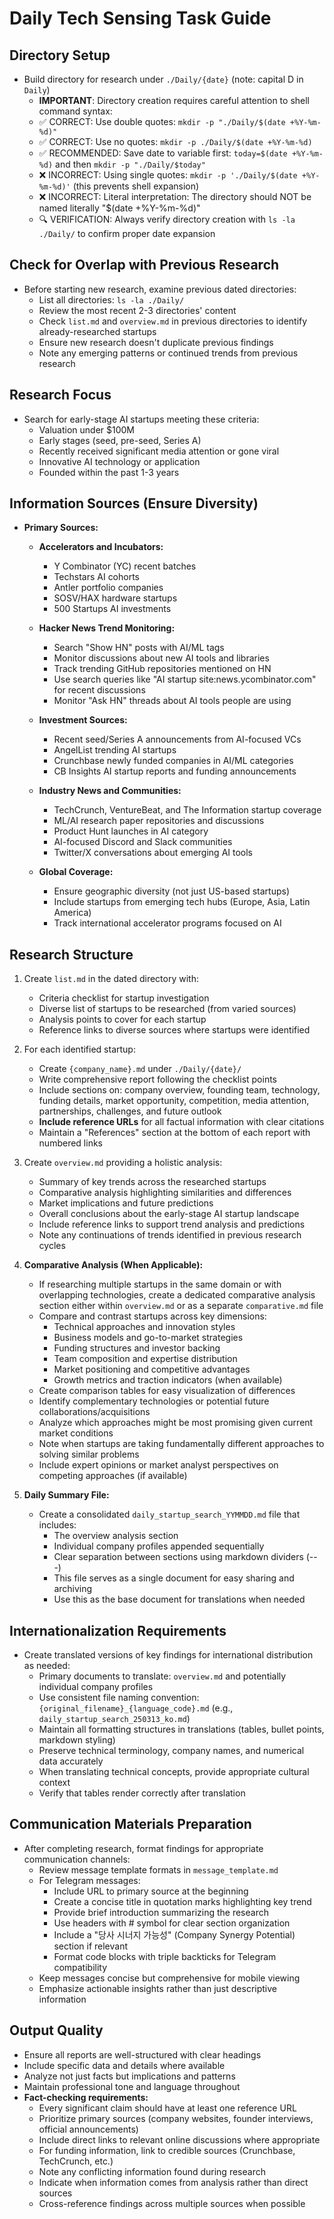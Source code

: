 # Daily Tech Sensing Task Guide

## Directory Setup

- Build directory for research under `./Daily/{date}` (note: capital D in `Daily`)
  - **IMPORTANT**: Directory creation requires careful attention to shell command syntax:
  - ✅ CORRECT: Use double quotes: `mkdir -p "./Daily/$(date +%Y-%m-%d)"`
  - ✅ CORRECT: Use no quotes: `mkdir -p ./Daily/$(date +%Y-%m-%d)`
  - ✅ RECOMMENDED: Save date to variable first: `today=$(date +%Y-%m-%d)` and then `mkdir -p "./Daily/$today"`
  - ❌ INCORRECT: Using single quotes: `mkdir -p './Daily/$(date +%Y-%m-%d)'` (this prevents shell expansion)
  - ❌ INCORRECT: Literal interpretation: The directory should NOT be named literally "$(date +%Y-%m-%d)"
  - 🔍 VERIFICATION: Always verify directory creation with `ls -la ./Daily/` to confirm proper date expansion

## Check for Overlap with Previous Research

- Before starting new research, examine previous dated directories:
  - List all directories: `ls -la ./Daily/`
  - Review the most recent 2-3 directories' content
  - Check `list.md` and `overview.md` in previous directories to identify already-researched startups
  - Ensure new research doesn't duplicate previous findings
  - Note any emerging patterns or continued trends from previous research

## Research Focus

- Search for early-stage AI startups meeting these criteria:
  - Valuation under $100M
  - Early stages (seed, pre-seed, Series A)
  - Recently received significant media attention or gone viral
  - Innovative AI technology or application
  - Founded within the past 1-3 years

## Information Sources (Ensure Diversity)

- **Primary Sources:**
  - **Accelerators and Incubators:**
    - Y Combinator (YC) recent batches
    - Techstars AI cohorts
    - Antler portfolio companies
    - SOSV/HAX hardware startups
    - 500 Startups AI investments
  
  - **Hacker News Trend Monitoring:**
    - Search "Show HN" posts with AI/ML tags
    - Monitor discussions about new AI tools and libraries
    - Track trending GitHub repositories mentioned on HN
    - Use search queries like "AI startup site:news.ycombinator.com" for recent discussions
    - Monitor "Ask HN" threads about AI tools people are using
  
  - **Investment Sources:**
    - Recent seed/Series A announcements from AI-focused VCs
    - AngelList trending AI startups
    - Crunchbase newly funded companies in AI/ML categories
    - CB Insights AI startup reports and funding announcements
  
  - **Industry News and Communities:**
    - TechCrunch, VentureBeat, and The Information startup coverage
    - ML/AI research paper repositories and discussions
    - Product Hunt launches in AI category
    - AI-focused Discord and Slack communities
    - Twitter/X conversations about emerging AI tools

  - **Global Coverage:**
    - Ensure geographic diversity (not just US-based startups)
    - Include startups from emerging tech hubs (Europe, Asia, Latin America)
    - Track international accelerator programs focused on AI

## Research Structure

1. Create `list.md` in the dated directory with:
   - Criteria checklist for startup investigation
   - Diverse list of startups to be researched (from varied sources)
   - Analysis points to cover for each startup
   - Reference links to diverse sources where startups were identified

2. For each identified startup:
   - Create `{company_name}.md` under `./Daily/{date}/`
   - Write comprehensive report following the checklist points
   - Include sections on: company overview, founding team, technology, funding details, market opportunity, competition, media attention, partnerships, challenges, and future outlook
   - **Include reference URLs** for all factual information with clear citations
   - Maintain a "References" section at the bottom of each report with numbered links

3. Create `overview.md` providing a holistic analysis:
   - Summary of key trends across the researched startups
   - Comparative analysis highlighting similarities and differences
   - Market implications and future predictions
   - Overall conclusions about the early-stage AI startup landscape
   - Include reference links to support trend analysis and predictions
   - Note any continuations of trends identified in previous research cycles

4. **Comparative Analysis (When Applicable):**
   - If researching multiple startups in the same domain or with overlapping technologies, create a dedicated comparative analysis section either within `overview.md` or as a separate `comparative.md` file
   - Compare and contrast startups across key dimensions:
     - Technical approaches and innovation styles
     - Business models and go-to-market strategies
     - Funding structures and investor backing
     - Team composition and expertise distribution
     - Market positioning and competitive advantages
     - Growth metrics and traction indicators (when available)
   - Create comparison tables for easy visualization of differences
   - Identify complementary technologies or potential future collaborations/acquisitions
   - Analyze which approaches might be most promising given current market conditions
   - Note when startups are taking fundamentally different approaches to solving similar problems
   - Include expert opinions or market analyst perspectives on competing approaches (if available)

5. **Daily Summary File:**
   - Create a consolidated `daily_startup_search_YYMMDD.md` file that includes:
     - The overview analysis section
     - Individual company profiles appended sequentially
     - Clear separation between sections using markdown dividers (---)
     - This file serves as a single document for easy sharing and archiving
     - Use this as the base document for translations when needed

## Internationalization Requirements

- Create translated versions of key findings for international distribution as needed:
  - Primary documents to translate: `overview.md` and potentially individual company profiles
  - Use consistent file naming convention: `{original_filename}_{language_code}.md` (e.g., `daily_startup_search_250313_ko.md`)
  - Maintain all formatting structures in translations (tables, bullet points, markdown styling)
  - Preserve technical terminology, company names, and numerical data accurately
  - When translating technical concepts, provide appropriate cultural context
  - Verify that tables render correctly after translation

## Communication Materials Preparation

- After completing research, format findings for appropriate communication channels:
  - Review message template formats in `message_template.md`
  - For Telegram messages:
    - Include URL to primary source at the beginning
    - Create a concise title in quotation marks highlighting key trend
    - Provide brief introduction summarizing the research
    - Use headers with # symbol for clear section organization
    - Include a "당사 시너지 가능성" (Company Synergy Potential) section if relevant
    - Format code blocks with triple backticks for Telegram compatibility
  - Keep messages concise but comprehensive for mobile viewing
  - Emphasize actionable insights rather than just descriptive information

## Output Quality

- Ensure all reports are well-structured with clear headings
- Include specific data and details where available
- Analyze not just facts but implications and patterns
- Maintain professional tone and language throughout
- **Fact-checking requirements:**
  - Every significant claim should have at least one reference URL
  - Prioritize primary sources (company websites, founder interviews, official announcements)
  - Include direct links to relevant online discussions where appropriate
  - For funding information, link to credible sources (Crunchbase, TechCrunch, etc.)
  - Note any conflicting information found during research
  - Indicate when information comes from analysis rather than direct sources
  - Cross-reference findings across multiple sources when possible
